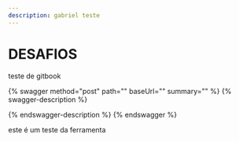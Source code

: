 ```yaml
---
description: gabriel teste
---
```


# DESAFIOS

teste de gitbook&#x20;

{% swagger method="post" path="" baseUrl="" summary="" %}
{% swagger-description %}

{% endswagger-description %}
{% endswagger %}

este é um teste da ferramenta&#x20;


